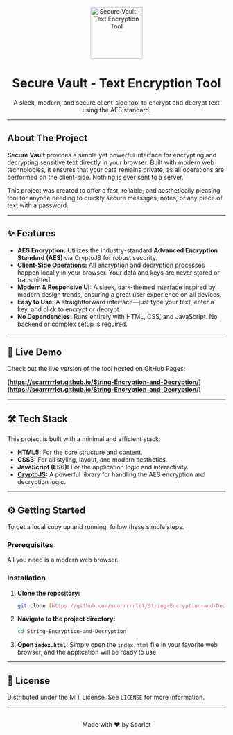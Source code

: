 <p align="center">
  <img src="https://raw.githubusercontent.com/user-attachments/assets/dd3a3b5a-2776-4a1d-a2f0-936611f71a7d" alt="Secure Vault - Text Encryption Tool" width="120">
</p>

<h1 align="center">Secure Vault - Text Encryption Tool</h1>

<p align="center">
  A sleek, modern, and secure client-side tool to encrypt and decrypt text using the AES standard.
</p>

---


## About The Project

**Secure Vault** provides a simple yet powerful interface for encrypting and decrypting sensitive text directly in your browser. Built with modern web technologies, it ensures that your data remains private, as all operations are performed on the client-side. Nothing is ever sent to a server.

This project was created to offer a fast, reliable, and aesthetically pleasing tool for anyone needing to quickly secure messages, notes, or any piece of text with a password.

---

## ✨ Features

- **AES Encryption:** Utilizes the industry-standard **Advanced Encryption Standard (AES)** via CryptoJS for robust security.
- **Client-Side Operations:** All encryption and decryption processes happen locally in your browser. Your data and keys are never stored or transmitted.
- **Modern & Responsive UI:** A sleek, dark-themed interface inspired by modern design trends, ensuring a great user experience on all devices.
- **Easy to Use:** A straightforward interface—just type your text, enter a key, and click to encrypt or decrypt.
- **No Dependencies:** Runs entirely with HTML, CSS, and JavaScript. No backend or complex setup is required.

---

## 🚀 Live Demo

Check out the live version of the tool hosted on GitHub Pages:

**[https://scarrrrrlet.github.io/String-Encryption-and-Decryption/](https://scarrrrrlet.github.io/String-Encryption-and-Decryption/)**

---

## 🛠️ Tech Stack

This project is built with a minimal and efficient stack:

- **HTML5:** For the core structure and content.
- **CSS3:** For all styling, layout, and modern aesthetics.
- **JavaScript (ES6):** For the application logic and interactivity.
- **[CryptoJS](https://github.com/brix/crypto-js):** A powerful library for handling the AES encryption and decryption logic.

---

## ⚙️ Getting Started

To get a local copy up and running, follow these simple steps.

### Prerequisites

All you need is a modern web browser.

### Installation

1.  **Clone the repository:**
    ```sh
    git clone [https://github.com/scarrrrrlet/String-Encryption-and-Decryption.git](https://github.com/scarrrrrlet/String-Encryption-and-Decryption.git)
    ```
2.  **Navigate to the project directory:**
    ```sh
    cd String-Encryption-and-Decryption
    ```
3.  **Open `index.html`:**
    Simply open the `index.html` file in your favorite web browser, and the application will be ready to use.

---

## 📄 License

Distributed under the MIT License. See `LICENSE` for more information.

---

<p align="center">
  <br>
  Made with ❤️ by Scarlet
</p>
